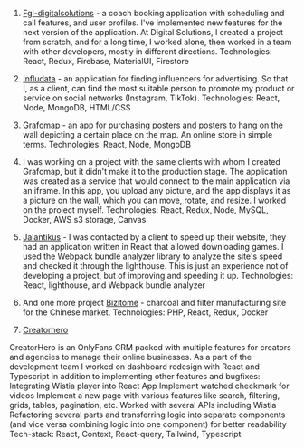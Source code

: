 1) [Fgi-digitalsolutions](https://fgi-digitalsolutions.de) - a coach booking application with scheduling and call features, and user profiles. I've implemented new features for the next version of the application. At Digital Solutions, I created a project from scratch, and for a long time, I worked alone, then worked in a team with other developers, mostly in different directions.
Technologies: React, Redux, Firebase, MaterialUI, Firestore

2) [Infludata](https://app.infludata.com) - an application for finding influencers for advertising. So that I, as a client, can find the most suitable person to promote my product or service on social networks (Instagram, TikTok).
Technologies: React, Node, MongoDB, HTML/CSS

3) [Grafomap](https://www.grafomap.com) - an app for purchasing posters and posters to hang on the wall depicting a certain place on the map. An online store in simple terms.
Technologies: React, Node, MongoDB

4) I was working on a project with the same clients with whom I created Grafomap, but it didn't make it to the production stage. The application was created as a service that would connect to the main application via an iframe. In this app, you upload any picture, and the app displays it as a picture on the wall, which you can move, rotate, and resize. I worked on the project myself.
Technologies: React, Redux, Node, MySQL, Docker, AWS s3 storage, Canvas

5) [Jalantikus](https://jalantikus.com) - I was contacted by a client to speed up their website, they had an application written in React that allowed downloading games. I used the Webpack bundle analyzer library to analyze the site's speed and checked it through the lighthouse. This is just an experience not of developing a project, but of improving and speeding it up.
Technologies: React, lighthouse, and Webpack bundle analyzer

6) And one more project [Bizitome](http://www.bizitome.com) - charcoal and filter manufacturing site for the Chinese market.
Technologies: PHP, React, Redux, Docker

7) [Creatorhero](https://www.creatorhero.com/)

CreatorHero is an OnlyFans CRM packed with multiple features for creators and agencies to manage their online businesses.
As a part of the development team I worked on dashboard redesign with React and Typescript in addition to implementing other features and bugfixes:
Integrating Wistia player into React App
Implement watched checkmark for videos
Implement a new page with various features like search, filtering, grids, tables, pagination, etc.
Worked with several APIs including Wistia
Refactoring several parts and transferring logic into separate components (and vice versa combining logic into one component) for better readability
Tech-stack: React, Context, React-query, Tailwind, Typescript

<!---
kostyaaaaa/kostyaaaaa is a ✨ special ✨ repository because its `README.md` (this file) appears on your GitHub profile.
You can click the Preview link to take a look at your changes.
--->
